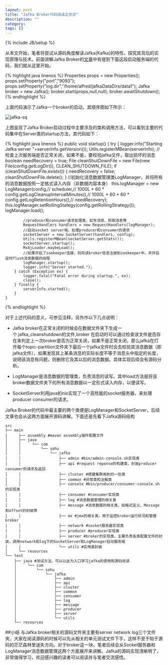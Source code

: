 ```yaml
---
layout: post
title: "Jafka Broker代码阅读之总览"
description: ""
category: 
tags: []
---
```

{% include JB/setup %}

从本文开始，笔者将尝试从源码角度解读Jafka(Kafka)的特性，探究其背后的实现原理与技术。前面讲解Jafka Broker的[文章][broker]中有提到下面这段启动服务端的代码，我们就从这里开始。

{% highlight java linenos %}
Properties props = new Properties();
props.setProperty("port","9093");
props.setProperty("log.dir","/home/alfred/jafkaDataDirs/data1");
Jafka broker = new Jafka();
broker.start(props,null,null);
broker.awaitShutdown();
{% endhighlight %}

上面代码演示了Jafka一个broker的启动，其顺序图如下所示：

![jafka-sq](http://photo.yupoo.com/alfredwei/C9R4lheb/fPNun.png)

上图呈现了Jafka Broker启动过程中主要涉及的类和调用方法，可以看到主要的代码集中在Server类的startup方法，其代码如下：

{% highlight java linenos %}
public void startup() {
        try {
            logger.info("Starting Jafka server "+serverInfo.getVersion());
            Utils.registerMBean(serverInfo);
            //检查上次服务端是否正常关闭，如果不是，要校验jafka文件，取出损坏的消息
            boolean needRecovery = true;
            File cleanShutDownFile = new File(new File(config.getLogDir()), CLEAN_SHUTDOWN_FILE);
            if (cleanShutDownFile.exists()) {
                needRecovery = false;
                cleanShutDownFile.delete();
            }
            //初始化消息数据管理类LogManager，并将所有的消息数据按照一定格式读入内存（非数据内容本身）
            this.logManager = new LogManager(config,//
                    scheduler,//
                    1000L * 60 * config.getLogCleanupIntervalMinutes(),//
                    1000L * 60 * 60 * config.getLogRetentionHours(),//
                    needRecovery);
            this.logManager.setRollingStategy(config.getRollingStrategy());
            logManager.load();

            //producer和consumer请求处理类，如写消息、抓取消息等
            RequestHandlers handlers = new RequestHandlers(logManager);
            //启动socket server端，处理producer和consumer的请求
            socketServer = new SocketServer(handlers, config);
            Utils.registerMBean(socketServer.getStats());
            socketServer.startup();
            Mx4jLoader.maybeLoad();
            //如果开启了zookeeper连接，则将该broker信息注册到zookeeper中，并开启定时flush消息数据的线程
            logManager.startup();
            logger.info("Server started.");
        } catch (Exception ex) {
            logger.fatal("Fatal error during startup.", ex);
            close();
        } finally {
            serverInfo.started();
        }
    }
{% endhighlight %}

对于上述代码的意义，可参见注释，另外作以下几点说明：

* Jafka broker在正常关闭的时候会在数据文件夹下生成一个.jafka_cleanshutdown的文件,broker 在启动时可以通过检查该文件是否存在来判定上一次broker是否为正常关闭，如果不是正常关闭，那么jafka在打开每个topic-partition文件夹下最后一个jafka文件时会去校验其消息数据（即jafka文件），如果发现其上某条消息的实际长度不等于消息头中指定的长度，说明该消息有问题，则删除它及其以后的消息数据。具体实现后续会有源码分析。

* LogManager是消息数据的管理类，负责消息的读写。其中load方法是将该broker数据文件夹下的所有消息数据以一定形式读入内存，以便读写。

* SocketServer利用java的nio实现了一个高性能的socket服务器，来处理producer consumer的请求。

Jafka Broker的代码中最主要的两个类便是LogManager和SocketServer，后续文章也会从这两方面展开源码讲解。下面还是先看下Jafka源码结构

	src
	├── main
	│     ├── assembly #maven assembly插件配置文件
	│     ├── java
	│     │     └── com
	│     │         └── sohu
	│     │             └── jafka
	│     │                 ├── admin #bin/admin-console.sh实现类
	│     │                 ├── api #request reponse的构建类，封装producer consumer的请求及返回
	│     │                 ├── cluster #搭建集群用到的一些类
	│     │                 ├── common #异常类和注解类
	│     │                 ├── console #bin/producer/consumer-console.sh的实现类
	│     │                 ├── consumer #consumer实现类
	│     │                 ├── log #消息数据管理的相关类
	│     │                 ├── message #消息数据的相关类，如格式定义、Message和offset的封装等
	│     │                 ├── mx #jmx的相关类，用于监控broker运行状况和管理broker
	│     │                 ├── network #socket服务器实现类
	│     │                 ├── producer #producer实现类
	│     │                 ├── server #broker的实现类，主要负责各类配置文件的封装，调用network和log下的SocketServer和LogManager启动服务端
	│     │                 └── utils #实用类封装
	│     └── resources
	└── test
	    ├── java #测试方法，可以以此为入口学习jafka的使用和源码阅读
	    │     └── com
	    │         └── sohu
	    │             └── jafka
	    │                 ├── admin
	    │                 ├── api
	    │                 ├── cluster
	    │                 ├── common
	    │                 ├── consumer
	    │                 ├── log
	    │                 ├── message
	    │                 ├── producer
	    │                 ├── server
	    │                 └── utils
	    └── resources
	
	
##小结
与Jafka broker相关的源码文件夹主要有server network log三个文件夹，大家在阅读源码的时候可以先从相关的单元测试文件下手，这样不至于陷于源码的茫茫森林里迷失方向。对于broker这一块，笔者后续会从Socket服务器和LogManager消息数据管理这两个方面展开来讲解。Jafka的源码实现清晰明了，非常值得学习，欢迎感兴趣的读者可以阅读并与笔者交流感悟。

[broker]:http://localhost:4000/2012/07/26/jafka-broker/
